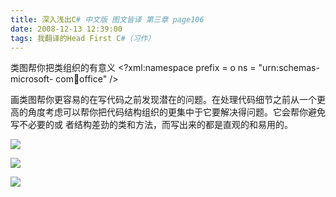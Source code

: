 ```yaml
---
title: 深入浅出C# 中文版 图文皆译 第三章 page106
date: 2008-12-13 12:39:00
tags: 我翻译的Head First C#（习作）
---
```

类图帮你把类组织的有意义  <?xml:namespace prefix = o ns = "urn:schemas-microsoft-
com:office:office" />

画类图帮你更容易的在写代码之前发现潜在的问题。在处理代码细节之前从一个更高的角度考虑可以帮你把代码结构组织的更集中于它要解决得问题。它会帮你避免写不必要的或
者结构差劲的类和方法，而写出来的都是直观的和易用的。

![](https://p-blog.csdn.net/images/p_blog_csdn_net/cuipengfei1/EntryImages/20081213/%E6%88%AA%E5%9B%BE03.jpg)

![](https://p-blog.csdn.net/images/p_blog_csdn_net/cuipengfei1/EntryImages/20081213/%E6%88%AA%E5%9B%BE04.jpg)

![](https://p-blog.csdn.net/images/p_blog_csdn_net/cuipengfei1/EntryImages/20081213/%E6%88%AA%E5%9B%BE05.jpg)



